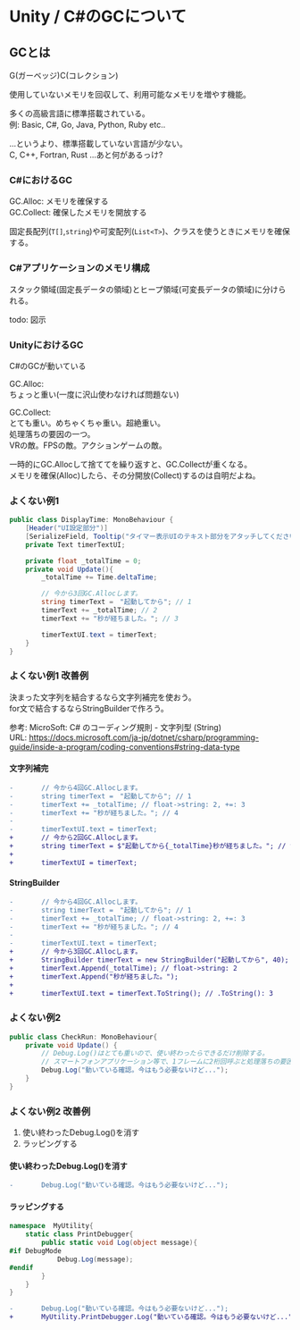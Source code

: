 # Unity / C#のGCについて

## GCとは

G(ガーベッジ)C(コレクション)

使用していないメモリを回収して、利用可能なメモリを増やす機能。  

多くの高級言語に標準搭載されている。  
例: Basic, C#, Go, Java, Python, Ruby etc..

...というより、標準搭載していない言語が少ない。  
C, C++, Fortran, Rust ...あと何があるっけ?

### C#におけるGC

GC.Alloc: メモリを確保する  
GC.Collect: 確保したメモリを開放する

固定長配列(`T[]`,`string`)や可変配列(`List<T>`)、クラスを使うときにメモリを確保する。

### C#アプリケーションのメモリ構成

スタック領域(固定長データの領域)とヒープ領域(可変長データの領域)に分けられる。

todo: 図示

### UnityにおけるGC

C#のGCが動いている

GC.Alloc:  
ちょっと重い(一度に沢山使わなければ問題ない)

GC.Collect:  
とても重い。めちゃくちゃ重い。超絶重い。  
処理落ちの要因の一つ。  
VRの敵。FPSの敵。アクションゲームの敵。

一時的にGC.Allocして捨ててを繰り返すと、GC.Collectが重くなる。  
メモリを確保(Alloc)したら、その分開放(Collect)するのは自明だよね。

### よくない例1

```C#
public class DisplayTime: MonoBehaviour {
    [Header("UI設定部分")]
    [SerializeField, Tooltip("タイマー表示UIのテキスト部分をアタッチしてください")]
    private Text timerTextUI;

    private float _totalTime = 0;
    private void Update(){
        _totalTime += Time.deltaTime;

        // 今から3回GC.Allocします。
        string timerText =　"起動してから"; // 1
        timerText += _totalTime; // 2
        timerText += "秒が経ちました。"; // 3

        timerTextUI.text = timerText;
    }
}
```

### よくない例1 改善例

決まった文字列を結合するなら文字列補完を使おう。  
for文で結合するならStringBuilderで作ろう。  

参考: MicroSoft: C# のコーディング規則 - 文字列型 (String)  
URL: <https://docs.microsoft.com/ja-jp/dotnet/csharp/programming-guide/inside-a-program/coding-conventions#string-data-type>

#### 文字列補完

```diff
-       // 今から4回GC.Allocします。
-       string timerText =　"起動してから"; // 1
-       timerText += _totalTime; // float->string: 2, +=: 3
-       timerText += "秒が経ちました。"; // 4
-
-       timerTextUI.text = timerText;
+       // 今から2回GC.Allocします。
+       string timerText = $"起動してから{_totalTime}秒が経ちました。"; // float->string: 1, 文字列結合: 2
+
+       timerTextUI = timerText;
```

#### StringBuilder

```diff
-       // 今から4回GC.Allocします。
-       string timerText =　"起動してから"; // 1
-       timerText += _totalTime; // float->string: 2, +=: 3
-       timerText += "秒が経ちました。"; // 4
-
-       timerTextUI.text = timerText;
+       // 今から3回GC.Allocします。
+       StringBuilder timerText = new StringBuilder("起動してから", 40); // 1
+       timerText.Append(_totalTime); // float->string: 2
+       timerText.Append("秒が経ちました。");
+
+       timerTextUI.text = timerText.ToString(); // .ToString(): 3
```

### よくない例2

```C#
public class CheckRun: MonoBehaviour{
    private void Update() {
        // Debug.Log()はとても重いので、使い終わったらできるだけ削除する。
        // スマートフォンアプリケーション等で、1フレームに2桁回呼ぶと処理落ちの要因になる。
        Debug.Log("動いている確認。今はもう必要ないけど...");
    }
}
```

### よくない例2 改善例

1. 使い終わったDebug.Log()を消す
2. ラッピングする

#### 使い終わったDebug.Log()を消す

```Diff
-       Debug.Log("動いている確認。今はもう必要ないけど...");
```

#### ラッピングする

```C#
namespace  MyUtility{
    static class PrintDebugger{
        public static void Log(object message){
#if DebugMode
            Debug.Log(message);
#endif
        }
    }
}
```

```diff
-       Debug.Log("動いている確認。今はもう必要ないけど...");
+       MyUtility.PrintDebugger.Log("動いている確認。今はもう必要ないけど...");
```
